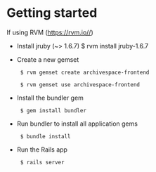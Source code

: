 # Getting started

If using RVM (https://rvm.io//)
  
  * Install jruby (~> 1.6.7)
         $ rvm install jruby-1.6.7

  * Create a new gemset

         $ rvm gemset create archivespace-frontend
         
         $ rvm gemset use archivespace-frontend

  * Install the bundler gem

         $ gem install bundler
         
  * Run bundler to install all application gems
  
         $ bundle install
         
  * Run the Rails app
  
         $ rails server